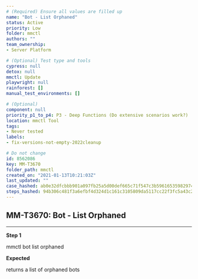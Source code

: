 ```yaml
---
# (Required) Ensure all values are filled up
name: "Bot - List Orphaned"
status: Active
priority: Low
folder: mmctl
authors: ""
team_ownership: 
- Server Platform

# (Optional) Test type and tools
cypress: null
detox: null
mmctl: Update
playwright: null
rainforest: []
manual_test_environments: []

# (Optional)
component: null
priority_p1_to_p4: P3 - Deep Functions (Do extensive scenarios work?)
location: mmctl Tool
tags: 
- Never tested
labels: 
- fix-versions-not-empty-2022cleanup

# Do not change
id: 8562086
key: MM-T3670
folder_path: mmctl
created_on: "2021-01-13T10:21:03Z"
last_updated: ""
case_hashed: ab0e32dfcbbb901a097fb25a5d00def665c71f547c3b5961653598297434f8bdcbc042460740c0a14fba494ffb985cd4
steps_hashed: 94b306c481f3a6efbf4d324d1c161c3105809da5117cc22f3fc5a43c20eb00d4beed7e67b07d210f74e135e4d9e530e5
---
```


## MM-T3670: Bot - List Orphaned

---

**Step 1**

mmctl bot list orphaned

**Expected**

returns a list of orphaned bots
